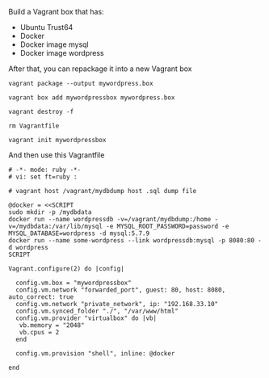Build a Vagrant box that has:
* Ubuntu Trust64
* Docker
* Docker image mysql
* Docker image wordpress
  
After that, you can repackage it into a new Vagrant box

`vagrant package --output mywordpress.box`

`vagrant box add mywordpressbox mywordpress.box`

`vagrant destroy -f`

`rm Vagrantfile`

`vagrant init mywordpressbox`

And then use this Vagrantfile

```
# -*- mode: ruby -*-
# vi: set ft=ruby :

# vagrant host /vagrant/mydbdump host .sql dump file

@docker = <<SCRIPT
sudo mkdir -p /mydbdata
docker run --name wordpressdb -v=/vagrant/mydbdump:/home -v=/mydbdata:/var/lib/mysql -e MYSQL_ROOT_PASSWORD=password -e MYSQL_DATABASE=wordpress -d mysql:5.7.9
docker run --name some-wordpress --link wordpressdb:mysql -p 8080:80 -d wordpress
SCRIPT

Vagrant.configure(2) do |config|

  config.vm.box = "mywordpressbox"
  config.vm.network "forwarded_port", guest: 80, host: 8080, auto_correct: true
  config.vm.network "private_network", ip: "192.168.33.10"
  config.vm.synced_folder "./", "/var/www/html"
  config.vm.provider "virtualbox" do |vb|
   vb.memory = "2048"
   vb.cpus = 2
  end
  
  config.vm.provision "shell", inline: @docker

end
```

